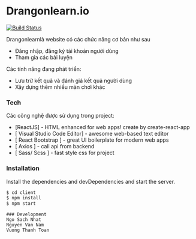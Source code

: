 # Drangonlearn.io


[![Build Status](https://travis-ci.org/joemccann/dillinger.svg?branch=master)]()

Drangonlearnlà website có các chức năng cơ bản như sau

  - Đăng nhập, đăng ký tài khoản người dùng
  - Tham gia các bài luyện 
  
Các tính năng đang phát triển:
  - Lưu trữ kết quả và đánh giá kết quả người dùng
  -  Xây dựng thêm nhiều màn chơi khác

### Tech

Các công nghệ được sử dụng trong project:
* [ReactJS] - HTML enhanced for web apps! create by create-react-app
* [ Visual Studio Code Editor] - awesome web-based text editor
* [ React Bootstrap ] - great UI boilerplate for modern web apps
*  [ Axios ] - call api from backend
* [ Sass/ Scss ] - fast style css for project


### Installation
Install the dependencies and devDependencies and start the server.

```sh
$ cd client
$ npm install
$ npm start
```

```
### Development
Ngo Sach Nhat
Nguyen Van Nam
Vuong Thanh Toan
